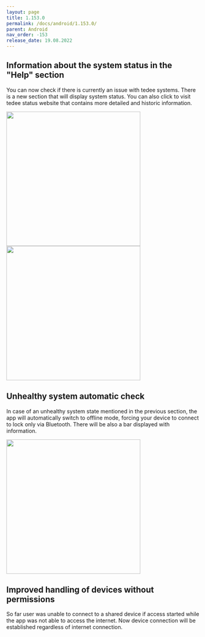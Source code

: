 ```yaml
---
layout: page
title: 1.153.0
permalink: /docs/android/1.153.0/
parent: Android
nav_order: -153
release_date: 19.08.2022
---
```


## Information about the system status in the "Help" section 
You can now check if there is currently an issue with tedee systems. There is a new section that will display system status. You can also click to visit tedee status website that contains more detailed and historic information.

<img src="/tedee-release-notes/docs/android/assets/1.153.0-system-status-menu.png" width="350">
<img src="/tedee-release-notes/docs/android/assets/1.153.0-system-status-site.png" width="350">

## Unhealthy system automatic check
In case of an unhealthy system state mentioned in the previous section, the app will automatically switch to offline mode, forcing your device to connect to lock only via Bluetooth. There will be also a bar displayed with information.

<img src="/tedee-release-notes/docs/android/assets/1.153.0-system-status-bar.png" width="350">

## Improved handling of devices without permissions
So far user was unable to connect to a shared device if access started while the app was not able to access the internet. Now device connection will be established regardless of internet connection.
